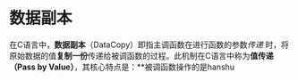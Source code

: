 # 数据副本
在C语言中，**数据副本**（DataCopy）即指主调函数在进行函数的参数*传递* 时，将原始数据的值**复制一份**传递给被调函数的过程。此机制在C语言中称为**值传递（Pass by Value）**，其核心特点是：**被调函数操作的是hanshu
<!--stackedit_data:
eyJoaXN0b3J5IjpbLTE4NzQ1NjcyOTBdfQ==
-->
